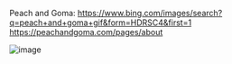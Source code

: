 Peach and Goma:
https://www.bing.com/images/search?q=peach+and+goma+gif&form=HDRSC4&first=1
https://peachandgoma.com/pages/about

![image](https://github.com/ewdlop/ewdlop/assets/25368970/1025587a-85fb-4283-be74-f986752c835b)
